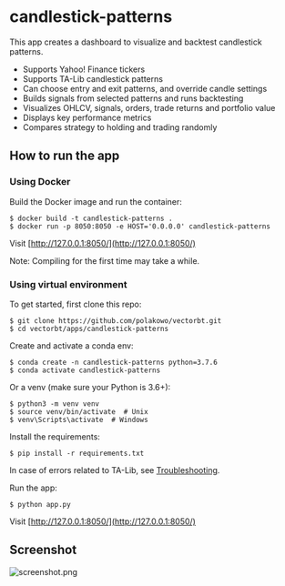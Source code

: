 # candlestick-patterns

This app creates a dashboard to visualize and backtest candlestick patterns. 

* Supports Yahoo! Finance tickers
* Supports TA-Lib candlestick patterns
* Can choose entry and exit patterns, and override candle settings
* Builds signals from selected patterns and runs backtesting
* Visualizes OHLCV, signals, orders, trade returns and portfolio value
* Displays key performance metrics
* Compares strategy to holding and trading randomly

## How to run the app

### Using Docker

Build the Docker image and run the container:

```
$ docker build -t candlestick-patterns . 
$ docker run -p 8050:8050 -e HOST='0.0.0.0' candlestick-patterns
```

Visit [http://127.0.0.1:8050/](http://127.0.0.1:8050/)

Note: Compiling for the first time may take a while.

### Using virtual environment

To get started, first clone this repo:

```
$ git clone https://github.com/polakowo/vectorbt.git
$ cd vectorbt/apps/candlestick-patterns
```

Create and activate a conda env:

```
$ conda create -n candlestick-patterns python=3.7.6
$ conda activate candlestick-patterns
```

Or a venv (make sure your Python is 3.6+):

```
$ python3 -m venv venv
$ source venv/bin/activate  # Unix
$ venv\Scripts\activate  # Windows
```

Install the requirements:

```
$ pip install -r requirements.txt
```

In case of errors related to TA-Lib, see [Troubleshooting](https://github.com/mrjbq7/ta-lib#troubleshooting).

Run the app:

```
$ python app.py
```

Visit [http://127.0.0.1:8050/](http://127.0.0.1:8050/)

## Screenshot

![screenshot.png](https://raw.githubusercontent.com/polakowo/vectorbt/master/apps/candlestick-patterns/screenshot.png)
